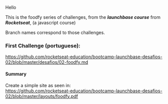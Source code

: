 Hello

This is the foodfy series of challenges, from the ***launchbase course*** from ***Rocketseat***, (a javascript course)

Branch names correspond to those challenges.

### First Challenge (portuguese):

https://github.com/rocketseat-education/bootcamp-launchbase-desafios-02/blob/master/desafios/02-foodfy.md

#### Summary

Create a simple site as seen in:  
https://github.com/rocketseat-education/bootcamp-launchbase-desafios-02/blob/master/layouts/foodfy.pdf
